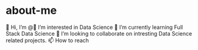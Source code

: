 # about-me
👋 Hi, I’m @👀 I’m interested in Data Science 🌱 I’m currently learning Full Stack Data Science  💞️ I’m looking to collaborate on intresting Data Science related projects. 📫 How to reach 
